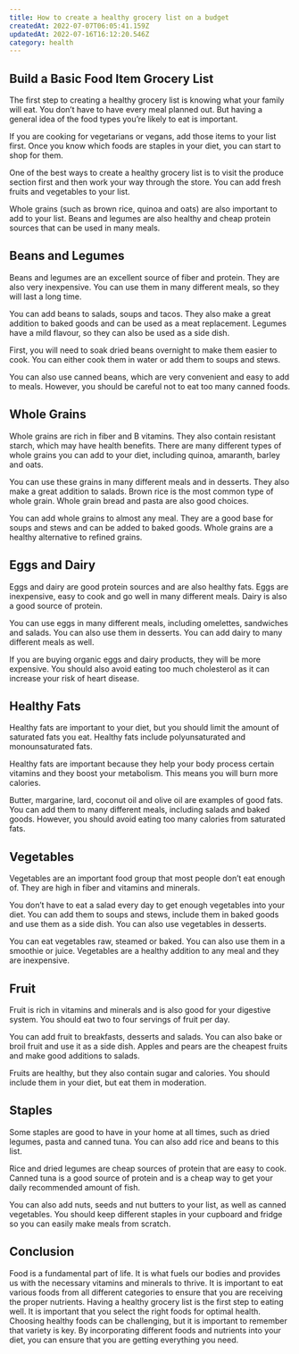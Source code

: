 ```yaml
---
title: How to create a healthy grocery list on a budget
createdAt: 2022-07-07T06:05:41.159Z
updatedAt: 2022-07-16T16:12:20.546Z
category: health
---
```


## Build a Basic Food Item Grocery List

The first step to creating a healthy grocery list is knowing what your family will eat. You don’t have to have every meal planned out. But having a general idea of the food types you’re likely to eat is important.

If you are cooking for vegetarians or vegans, add those items to your list first. Once you know which foods are staples in your diet, you can start to shop for them.

One of the best ways to create a healthy grocery list is to visit the produce section first and then work your way through the store. You can add fresh fruits and vegetables to your list.

Whole grains (such as brown rice, quinoa and oats) are also important to add to your list. Beans and legumes are also healthy and cheap protein sources that can be used in many meals.

## Beans and Legumes

Beans and legumes are an excellent source of fiber and protein. They are also very inexpensive. You can use them in many different meals, so they will last a long time.

You can add beans to salads, soups and tacos. They also make a great addition to baked goods and can be used as a meat replacement. Legumes have a mild flavour, so they can also be used as a side dish.

First, you will need to soak dried beans overnight to make them easier to cook. You can either cook them in water or add them to soups and stews.

You can also use canned beans, which are very convenient and easy to add to meals. However, you should be careful not to eat too many canned foods.

## Whole Grains

Whole grains are rich in fiber and B vitamins. They also contain resistant starch, which may have health benefits. There are many different types of whole grains you can add to your diet, including quinoa, amaranth, barley and oats.

You can use these grains in many different meals and in desserts. They also make a great addition to salads. Brown rice is the most common type of whole grain. Whole grain bread and pasta are also good choices.

You can add whole grains to almost any meal. They are a good base for soups and stews and can be added to baked goods. Whole grains are a healthy alternative to refined grains.

## Eggs and Dairy

Eggs and dairy are good protein sources and are also healthy fats. Eggs are inexpensive, easy to cook and go well in many different meals. Dairy is also a good source of protein.

You can use eggs in many different meals, including omelettes, sandwiches and salads. You can also use them in desserts. You can add dairy to many different meals as well.

If you are buying organic eggs and dairy products, they will be more expensive. You should also avoid eating too much cholesterol as it can increase your risk of heart disease.

## Healthy Fats

Healthy fats are important to your diet, but you should limit the amount of saturated fats you eat. Healthy fats include polyunsaturated and monounsaturated fats.

Healthy fats are important because they help your body process certain vitamins and they boost your metabolism. This means you will burn more calories.

Butter, margarine, lard, coconut oil and olive oil are examples of good fats. You can add them to many different meals, including salads and baked goods. However, you should avoid eating too many calories from saturated fats.

## Vegetables

Vegetables are an important food group that most people don’t eat enough of. They are high in fiber and vitamins and minerals.

You don’t have to eat a salad every day to get enough vegetables into your diet. You can add them to soups and stews, include them in baked goods and use them as a side dish. You can also use vegetables in desserts.

You can eat vegetables raw, steamed or baked. You can also use them in a smoothie or juice. Vegetables are a healthy addition to any meal and they are inexpensive.

## Fruit

Fruit is rich in vitamins and minerals and is also good for your digestive system. You should eat two to four servings of fruit per day.

You can add fruit to breakfasts, desserts and salads. You can also bake or broil fruit and use it as a side dish. Apples and pears are the cheapest fruits and make good additions to salads.

Fruits are healthy, but they also contain sugar and calories. You should include them in your diet, but eat them in moderation.

## Staples

Some staples are good to have in your home at all times, such as dried legumes, pasta and canned tuna. You can also add rice and beans to this list.

Rice and dried legumes are cheap sources of protein that are easy to cook. Canned tuna is a good source of protein and is a cheap way to get your daily recommended amount of fish.

You can also add nuts, seeds and nut butters to your list, as well as canned vegetables. You should keep different staples in your cupboard and fridge so you can easily make meals from scratch.

## Conclusion

Food is a fundamental part of life. It is what fuels our bodies and provides us with the necessary vitamins and minerals to thrive. It is important to eat various foods from all different categories to ensure that you are receiving the proper nutrients. Having a healthy grocery list is the first step to eating well. It is important that you select the right foods for optimal health. Choosing healthy foods can be challenging, but it is important to remember that variety is key. By incorporating different foods and nutrients into your diet, you can ensure that you are getting everything you need.
